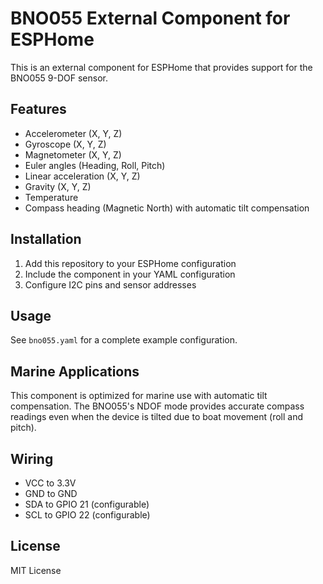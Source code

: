 # BNO055 External Component for ESPHome

This is an external component for ESPHome that provides support for the BNO055 9-DOF sensor.

## Features

- Accelerometer (X, Y, Z)
- Gyroscope (X, Y, Z)
- Magnetometer (X, Y, Z)
- Euler angles (Heading, Roll, Pitch)
- Linear acceleration (X, Y, Z)
- Gravity (X, Y, Z)
- Temperature
- Compass heading (Magnetic North) with automatic tilt compensation

## Installation

1. Add this repository to your ESPHome configuration
2. Include the component in your YAML configuration
3. Configure I2C pins and sensor addresses

## Usage

See `bno055.yaml` for a complete example configuration.

## Marine Applications

This component is optimized for marine use with automatic tilt compensation. The BNO055's NDOF mode provides accurate compass readings even when the device is tilted due to boat movement (roll and pitch).

## Wiring

- VCC to 3.3V
- GND to GND
- SDA to GPIO 21 (configurable)
- SCL to GPIO 22 (configurable)

## License

MIT License 